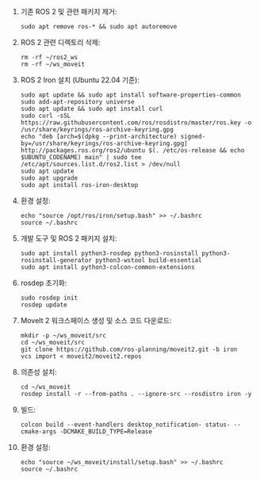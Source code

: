 1. 기존 ROS 2 및 관련 패키지 제거:
   ```
   sudo apt remove ros-* && sudo apt autoremove
   ```

2. ROS 2 관련 디렉토리 삭제:
   ```
   rm -rf ~/ros2_ws
   rm -rf ~/ws_moveit
   ```

3. ROS 2 Iron 설치 (Ubuntu 22.04 기준):
   ```
   sudo apt update && sudo apt install software-properties-common
   sudo add-apt-repository universe
   sudo apt update && sudo apt install curl
   sudo curl -sSL https://raw.githubusercontent.com/ros/rosdistro/master/ros.key -o /usr/share/keyrings/ros-archive-keyring.gpg
   echo "deb [arch=$(dpkg --print-architecture) signed-by=/usr/share/keyrings/ros-archive-keyring.gpg] http://packages.ros.org/ros2/ubuntu $(. /etc/os-release && echo $UBUNTU_CODENAME) main" | sudo tee /etc/apt/sources.list.d/ros2.list > /dev/null
   sudo apt update
   sudo apt upgrade
   sudo apt install ros-iron-desktop
   ```

4. 환경 설정:
   ```
   echo "source /opt/ros/iron/setup.bash" >> ~/.bashrc
   source ~/.bashrc
   ```

5. 개발 도구 및 ROS 2 패키지 설치:
   ```
   sudo apt install python3-rosdep python3-rosinstall python3-rosinstall-generator python3-wstool build-essential
   sudo apt install python3-colcon-common-extensions
   ```

6. rosdep 초기화:
   ```
   sudo rosdep init
   rosdep update
   ```

7. MoveIt 2 워크스페이스 생성 및 소스 코드 다운로드:
   ```
   mkdir -p ~/ws_moveit/src
   cd ~/ws_moveit/src
   git clone https://github.com/ros-planning/moveit2.git -b iron
   vcs import < moveit2/moveit2.repos
   ```

8. 의존성 설치:
   ```
   cd ~/ws_moveit
   rosdep install -r --from-paths . --ignore-src --rosdistro iron -y
   ```

9. 빌드:
   ```
   colcon build --event-handlers desktop_notification- status- --cmake-args -DCMAKE_BUILD_TYPE=Release
   ```

10. 환경 설정:
    ```
    echo "source ~/ws_moveit/install/setup.bash" >> ~/.bashrc
    source ~/.bashrc
    ```
